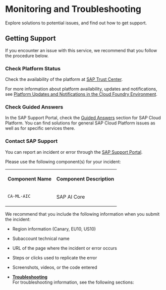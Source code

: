 <!-- loiof559038fef1b4661bf62e26ee02442e8 -->

# Monitoring and Troubleshooting

Explore solutions to potential issues, and find out how to get support.



<a name="loiof559038fef1b4661bf62e26ee02442e8__section_uys_xk4_snb"/>

## Getting Support

If you encounter an issue with this service, we recommend that you follow the procedure below.



### Check Platform Status

Check the availability of the platform at [SAP Trust Center](https://www.sap.com/about/trust-center/cloud-service-status.html).

For more information about platform availability, updates and notifications, see [Platform Updates and Notifications in the Cloud Foundry Environment](https://help.sap.com/viewer/65de2977205c403bbc107264b8eccf4b/Cloud/en-US/99070c7bfc0e4f41842bd7c648b7fca7.html).



### Check Guided Answers

In the SAP Support Portal, check the [Guided Answers](https://ga.support.sap.com/dtp/viewer/index.html#/tree/2065/actions/26547) section for SAP Cloud Platform. You can find solutions for general SAP Cloud Platform issues as well as for specific services there.



### Contact SAP Support

You can report an incident or error through the [SAP Support Portal](https://support.sap.com/).

Please use the following component\(s\) for your incident:


<table>
<tr>
<th valign="top">

Component Name

</th>
<th valign="top">

Component Description

</th>
</tr>
<tr>
<td valign="top">

`CA-ML-AIC`

</td>
<td valign="top">

SAP AI Core

</td>
</tr>
</table>

We recommend that you include the following information when you submit the incident:

-   Region information \(Canary, EU10, US10\)
-   Subaccount technical name
-   URL of the page where the incident or error occurs
-   Steps or clicks used to replicate the error
-   Screenshots, videos, or the code entered

-   **[Troubleshooting](troubleshooting-3da90ba.md "For troubleshooting information, see the following sections:")**  
For troubleshooting information, see the following sections:

